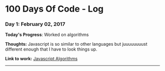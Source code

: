 # 100 Days Of Code - Log

### Day 1: February 02, 2017 

**Today's Progress**: Worked on algorithms

**Thoughts:** Javascript is so similar to other languages but juuuuuuuust different enough 
              that I have to look things up.  

**Link to work:** [Javascript Algorithms](https://github.com/StabbyMcDuck/algorithm_practice)

************************************************************************************************
